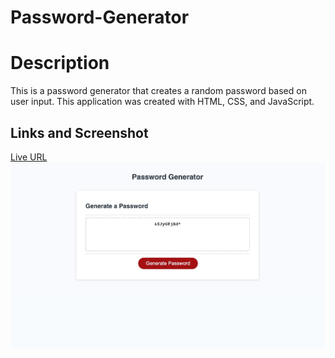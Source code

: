 # Password-Generator

# Description
This is a password generator that creates a random password based on user input. This application was created with HTML, CSS, and JavaScript.

## Links and Screenshot

[Live URL](https://trife631.github.io/Password-Generator/)
![screenshot](./screenshot.jpg)